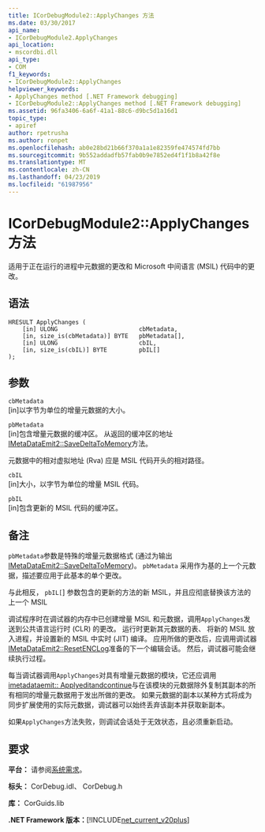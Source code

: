 ```yaml
---
title: ICorDebugModule2::ApplyChanges 方法
ms.date: 03/30/2017
api_name:
- ICorDebugModule2.ApplyChanges
api_location:
- mscordbi.dll
api_type:
- COM
f1_keywords:
- ICorDebugModule2::ApplyChanges
helpviewer_keywords:
- ApplyChanges method [.NET Framework debugging]
- ICorDebugModule2::ApplyChanges method [.NET Framework debugging]
ms.assetid: 96fa3406-6a6f-41a1-88c6-d9bc5d1a16d1
topic_type:
- apiref
author: rpetrusha
ms.author: ronpet
ms.openlocfilehash: ab0e28bd21b66f370a1a1e82359fe474574fd7bb
ms.sourcegitcommit: 9b552addadfb57fab0b9e7852ed4f1f1b8a42f8e
ms.translationtype: MT
ms.contentlocale: zh-CN
ms.lasthandoff: 04/23/2019
ms.locfileid: "61987956"
---
```

# <a name="icordebugmodule2applychanges-method"></a>ICorDebugModule2::ApplyChanges 方法
适用于正在运行的进程中元数据的更改和 Microsoft 中间语言 (MSIL) 代码中的更改。  
  
## <a name="syntax"></a>语法  
  
```  
HRESULT ApplyChanges (  
    [in] ULONG                       cbMetadata,  
    [in, size_is(cbMetadata)] BYTE   pbMetadata[],  
    [in] ULONG                       cbIL,  
    [in, size_is(cbIL)] BYTE         pbIL[]  
);  
```  
  
## <a name="parameters"></a>参数  
 `cbMetadata`  
 [in]以字节为单位的增量元数据的大小。  
  
 `pbMetadata`  
 [in]包含增量元数据的缓冲区。 从返回的缓冲区的地址[IMetaDataEmit2::SaveDeltaToMemory](../../../../docs/framework/unmanaged-api/metadata/imetadataemit2-savedeltatomemory-method.md)方法。  
  
 元数据中的相对虚拟地址 (Rva) 应是 MSIL 代码开头的相对路径。  
  
 `cbIL`  
 [in]大小，以字节为单位的增量 MSIL 代码。  
  
 `pbIL`  
 [in]包含更新的 MSIL 代码的缓冲区。  
  
## <a name="remarks"></a>备注  
 `pbMetadata`参数是特殊的增量元数据格式 (通过为输出[IMetaDataEmit2::SaveDeltaToMemory](../../../../docs/framework/unmanaged-api/metadata/imetadataemit2-savedeltatomemory-method.md))。 `pbMetadata` 采用作为基的上一个元数据，描述要应用于此基本的单个更改。  
  
 与此相反， `pbIL[`] 参数包含的更新的方法的新 MSIL，并且应彻底替换该方法的上一个 MSIL  
  
 调试程序时在调试器的内存中已创建增量 MSIL 和元数据，调用`ApplyChanges`发送到公共语言运行时 (CLR) 的更改。 运行时更新其元数据的表、 将新的 MSIL 放入进程，并设置新的 MSIL 中实时 (JIT) 编译。 应用所做的更改后，应调用调试器[IMetaDataEmit2::ResetENCLog](../../../../docs/framework/unmanaged-api/metadata/imetadataemit2-resetenclog-method.md)准备的下一个编辑会话。 然后，调试器可能会继续执行过程。  
  
 每当调试器调用`ApplyChanges`对具有增量元数据的模块，它还应调用[imetadataemit:: Applyeditandcontinue](../../../../docs/framework/unmanaged-api/metadata/imetadataemit-applyeditandcontinue-method.md)与在该模块的元数据除外复制其副本的所有相同的增量元数据用于发出所做的更改。 如果元数据的副本以某种方式将成为同步扩展使用的实际元数据，调试器可以始终丢弃该副本并获取新副本。  
  
 如果`ApplyChanges`方法失败，则调试会话处于无效状态，且必须重新启动。  
  
## <a name="requirements"></a>要求  
 **平台：** 请参阅[系统需求](../../../../docs/framework/get-started/system-requirements.md)。  
  
 **标头：** CorDebug.idl、 CorDebug.h  
  
 **库：** CorGuids.lib  
  
 **.NET Framework 版本：**[!INCLUDE[net_current_v20plus](../../../../includes/net-current-v20plus-md.md)]
